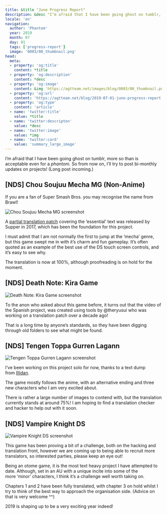 ```yaml
---
title: &title "June Progress Report"
description: &desc "I’m afraid that I have been going ghost on tumblr, more so than is acceptable even for a phantom. So from now on, I’ll try to post bi-monthly updates on projects!"
locale: 'en'
navigation:
  author: 'Phantom'
  year: 2019
  month: 07
  day: 01
  tags: ['progress-report']
  image: '0003/00_thumbnail.png'
head:
  meta:
  - property: 'og:title'
    content: *title
  - property: 'og:description'
    content: *desc
  - property: 'og:image'
    content: &img 'https://agtteam.net/images/blog/0003/00_thumbnail.png'
  - property: 'og:url'
    content: 'https://agtteam.net/blog/2019-07-01-june-progress-report'
  - property: 'og:type'
    content: 'article'
  - name: 'twitter:title'
    value: *title
  - name: 'twitter:descripton'
    value: *desc
  - name: 'twitter:image'
    value: *img
  - name: 'twitter:card'
    value: 'summary_large_image'
---
```


I’m afraid that I have been going ghost on tumblr, more so than is acceptable even for a _phantom_. So from now on, I’ll try to post bi-monthly updates on projects! (Long post incoming.)


## [NDS] Chou Soujuu Mecha MG (Non-Anime)

If you are a fan of Super Smash Bros. you may recognise the name from Brawl!  

![Chou Soujuu Mecha MG screenshot](/images/blog/0003/185975072687_0.png)

A [partial translation patch](https://gbatemp.net/threads/chou-soujuu-mecha-mg-essentials-translation.488234/) covering the ‘essential’ text was released by Supper in 2017, which has been the foundation for this project. 

I must admit that I am not normally the first to jump at the ‘mecha’ genre, but this game swept me in with it’s charm and fun gameplay. It’s often quoted as an example of the best use of the DS touch screen controls, and it’s easy to see why.

The translation is now at 100%, although proofreading is on hold for the moment.


## [NDS] Death Note: Kira Game

![Death Note: Kira Game screenshot](/images/blog/0003/185975072687_1.png)

To the anon who asked about this game before, it turns out that the video of the Spanish project, was created using tools by @theryusui who was working on a translation patch over a decade ago! 

That is a long time by anyone’s standards, so they have been digging through old folders to see what might be found.


## [NDS] Tengen Toppa Gurren Lagann

![Tengen Toppa Gurren Lagann screenshot](/images/blog/0003/185975072687_2.png)

I’ve been working on this project solo for now, thanks to a text dump from [Illidan](https://gbatemp.net/threads/decoding-tengen-toppa-gurren-lagann-images.354139/). 

The game mostly follows the anime, with an alternative ending and three new characters who I am very excited about.

There is rather a large number of images to contend with, but the translation currently stands at around 75%! I am hoping to find a translation checker and hacker to help out with it soon.


## [NDS] Vampire Knight DS

![Vampire Knight DS screenshot](/images/blog/0003/185975072687_3.png)

This game has been proving a bit of a challenge, both on the hacking and translation front, however we are coming up to being able to recruit more translators, so interested parties, please keep an eye out!

Being an otome game, it is the most text heavy project I have attempted to date. Although, set in an AU with a unique incite into some of the more ‘minor’ characters, I think it’s a challenge well worth taking on.

Chapters 1 and 2 have been fully translated, with chapter 3 on hold whilst I try to think of the best way to approach the organisation side. (Advice on that is very welcome ^^)

2019 is shaping up to be a very exciting year indeed!
